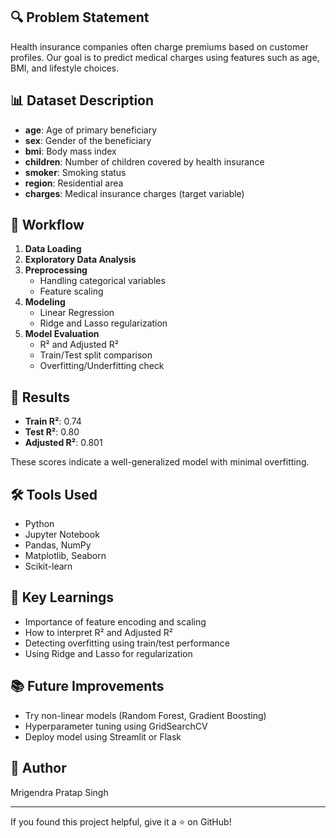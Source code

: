 
## 🔍 Problem Statement

Health insurance companies often charge premiums based on customer profiles. Our goal is to predict medical charges using features such as age, BMI, and lifestyle choices.

## 📊 Dataset Description

- **age**: Age of primary beneficiary
- **sex**: Gender of the beneficiary
- **bmi**: Body mass index
- **children**: Number of children covered by health insurance
- **smoker**: Smoking status
- **region**: Residential area
- **charges**: Medical insurance charges (target variable)

## 🧪 Workflow

1. **Data Loading**
2. **Exploratory Data Analysis**
3. **Preprocessing**
    - Handling categorical variables
    - Feature scaling
4. **Modeling**
    - Linear Regression
    - Ridge and Lasso regularization
5. **Model Evaluation**
    - R² and Adjusted R²
    - Train/Test split comparison
    - Overfitting/Underfitting check

## 🧠 Results

- **Train R²**: 0.74
- **Test R²**: 0.80
- **Adjusted R²**: 0.801

These scores indicate a well-generalized model with minimal overfitting.

## 🛠️ Tools Used

- Python
- Jupyter Notebook
- Pandas, NumPy
- Matplotlib, Seaborn
- Scikit-learn

## 📌 Key Learnings

- Importance of feature encoding and scaling
- How to interpret R² and Adjusted R²
- Detecting overfitting using train/test performance
- Using Ridge and Lasso for regularization

## 📚 Future Improvements

- Try non-linear models (Random Forest, Gradient Boosting)
- Hyperparameter tuning using GridSearchCV
- Deploy model using Streamlit or Flask

## 👤 Author

Mrigendra Pratap Singh

---

If you found this project helpful, give it a ⭐️ on GitHub!
